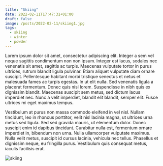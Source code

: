 ```yaml
---
title: "Skiing"
date: 2022-02-11T17:47:31+01:00
draft: false
image: /posts/2022-02-11/skiing1.jpg
tags:
  - skiing
  - winter
  - powder
---
```


Lorem ipsum dolor sit amet, consectetur adipiscing elit. Integer a sem vel neque sagittis condimentum non non ipsum. Integer est lacus, sodales nec venenatis sit amet, sagittis ac turpis. Maecenas vulputate tortor in purus ultrices, rutrum blandit ligula pulvinar. Etiam aliquet vulputate diam ornare suscipit. Pellentesque habitant morbi tristique senectus et netus et malesuada fames ac turpis egestas. In ut elit nulla. Sed venenatis ligula a placerat fermentum. Donec quis nisl lorem. Suspendisse in nibh quis ex dignissim blandit. Maecenas suscipit sem metus, sed dictum lacus imperdiet nec. Nunc a velit imperdiet, blandit elit blandit, semper elit. Fusce ultrices mi eget maximus tempus.

Vestibulum at purus non massa commodo eleifend in vel nisl. Nullam tincidunt, leo in rhoncus porttitor, velit nisl lacinia magna, ut ultrices urna metus sed ligula. Sed sed gravida mauris, ut elementum dolor. Donec suscipit enim id dapibus tincidunt. Curabitur nulla est, fermentum ornare imperdiet in, bibendum non urna. Nulla ullamcorper vulputate maximus. Nulla velit metus, suscipit id cursus lacinia, vehicula nec tellus. Phasellus et dignissim neque, eu fringilla purus. Vestibulum quis consequat metus, iaculis facilisis erat.

![skiing](skiing1.jpg)